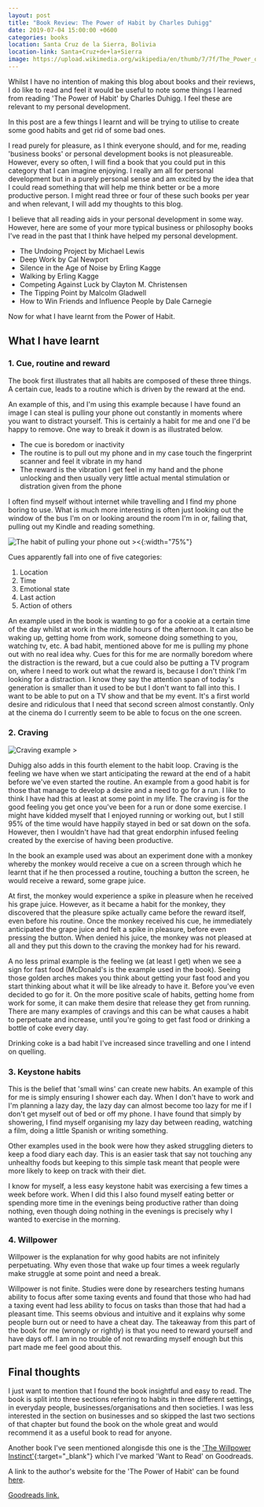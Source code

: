 ```yaml
---
layout: post
title: "Book Review: The Power of Habit by Charles Duhigg"
date: 2019-07-04 15:00:00 +0600
categories: books
location: Santa Cruz de la Sierra, Bolivia
location-link: Santa+Cruz+de+la+Sierra
image: https://upload.wikimedia.org/wikipedia/en/thumb/7/7f/The_Power_of_Habit.jpg/220px-The_Power_of_Habit.jpg
---
```


Whilst I have no intention of making this blog about books and their reviews, I do like to read and feel it would be useful to note some things I learned from reading 'The Power of Habit' by Charles Duhigg. I feel these are relevant to my personal development.

In this post are a few things I learnt and will be trying to utilise to create some good habits and get rid of some bad ones.

<!--description-->

I read purely for pleasure, as I think everyone should, and for me, reading 'business books' or personal development books is not pleasureable. However, every so often, I will find a book that you could put in this category that I can imagine enjoying. I really am all for personal development but in a purely personal sense and am excited by the idea that I could read something that will help me think better or be a more productive person. I might read three or four of these such books per year and when relevant, I will add my thoughts to this blog.

I believe that all reading aids in your personal development in some way. However, here are some of your more typical business or philosophy books I've read in the past that I think have helped my personal development.

- The Undoing Project by Michael Lewis
- Deep Work by Cal Newport
- Silence in the Age of Noise by Erling Kagge
- Walking by Erling Kagge
- Competing Against Luck by Clayton M. Christensen
- The Tipping Point by Malcolm Gladwell
- How to Win Friends and Influence People by Dale Carnegie

Now for what I have learnt from the Power of Habit.

## What I have learnt

### 1. Cue, routine and reward

The book first illustrates that all habits are composed of these three things. A certain cue, leads to a routine which is driven by the reward at the end.

An example of this, and I'm using this example because I have found an image I can steal is pulling your phone out constantly in moments where you want to distract yourself. This is certainly a habit for me and one I'd be happy to remove. One way to break it down is as illustrated below.

- The cue is boredom or inactivity
- The routine is to pull out my phone and in my case touch the fingerprint scanner and feel it vibrate in my hand
- The reward is the vibration I get feel in my hand and the phone unlocking and then usually very little actual mental stimulation or distration given from the phone

I often find myself without internet while travelling and I find my phone boring to use. What is much more interesting is often just looking out the window of the bus I'm on or looking around the room I'm in or, failing that, pulling out my Kindle and reading something.

![The habit of pulling your phone out ><](https://static1.squarespace.com/static/576b5ded414fb5f6a4bd5fd4/t/58e2f5e43e00be7ac4d08c7c/1491269099199/){:width="75%"}

Cues apparently fall into one of five categories:

1. Location
1. Time
1. Emotional state
1. Last action
1. Action of others

An example used in the book is wanting to go for a cookie at a certain time of the day whilst at work in the middle hours of the afternoon. It can also be waking up, getting home from work, someone doing something to you, watching tv, etc. A bad habit, mentioned above for me is pulling my phone out with no real idea why. Cues for this for me are normally boredom where the distraction is the reward, but a cue could also be putting a TV program on, where I need to work out what the reward is, because I don't think I'm looking for a distraction. I know they say the attention span of today's generation is smaller than it used to be but I don't want to fall into this. I want to be able to put on a TV show and that be my event. It's a first world desire and ridiculous that I need that second screen almost constantly. Only at the cinema do I currently seem to be able to focus on the one screen.

### 2. Craving

![Craving example >](http://theyouproject.co.nz/wp-content/uploads/2016/05/Cue-Routine-Reward-Running_thumb.jpg)

Duhigg also adds in this fourth element to the habit loop. Craving is the feeling we have when we start anticipating the reward at the end of a habit before we've even started the routine. An example from a good habit is for those that manage to develop a desire and a need to go for a run. I like to think I have had this at least at some point in my life. The craving is for the good feeling you get once you've been for a run or done some exercise. I might have kidded myself that I enjoyed running or working out, but I still 95% of the time would have happily stayed in bed or sat down on the sofa. However, then I wouldn't have had that great endorphin infused feeling created by the exercise of having been productive.

In the book an example used was about an experiment done with a monkey whereby the monkey would receive a cue on a screen through which he learnt that if he then processed a routine, touching a button the screen, he would receive a reward, some grape juice.

At first, the monkey would experience a spike in pleasure when he received his grape juice. However, as it became a habit for the monkey, they discovered that the pleasure spike actually came before the reward itself, even before his routine. Once the monkey received his cue, he immediately anticipated the grape juice and felt a spike in pleasure, before even pressing the button. When denied his juice, the monkey was not pleased at all and they put this down to the craving the monkey had for his reward.

A no less primal example is the feeling we (at least I get) when we see a sign for fast food (McDonald's is the example used in the book). Seeing those golden arches makes you think about getting your fast food and you start thinking about what it will be like already to have it. Before you've even decided to go for it. On the more positive scale of habits, getting home from work for some, it can make them desire that release they get from running. There are many examples of cravings and this can be what causes a habit to perpetuate and increase, until you're going to get fast food or drinking a bottle of coke every day.

Drinking coke is a bad habit I've increased since travelling and one I intend on quelling.

### 3. Keystone habits

This is the belief that 'small wins' can create new habits. An example of this for me is simply ensuring I shower each day. When I don't have to work and I'm planning a lazy day, the lazy day can almost become too lazy for me if I don't get myself out of bed or off my phone. I have found that simply by showering, I find myself organising my lazy day between reading, watching a film, doing a little Spanish or writing something.

Other examples used in the book were how they asked struggling dieters to keep a food diary each day. This is an easier task that say not touching any unhealthy foods but keeping to this simple task meant that people were more likely to keep on track with their diet.

I know for myself, a less easy keystone habit was exercising a few times a week before work. When I did this I also found myself eating better or spending more time in the evenings being productive rather than doing nothing, even though doing nothing in the evenings is precisely why I wanted to exercise in the morning.

### 4. Willpower

Willpower is the explanation for why good habits are not infinitely perpetuating. Why even those that wake up four times a week regularly make struggle at some point and need a break.

Willpower is not finite. Studies were done by researchers testing humans ability to focus after some taxing events and found that those who had had a taxing event had less ability to focus on tasks than those that had had a pleasant time. This seems obvious and intuitive and it explains why some people burn out or need to have a cheat day. The takeaway from this part of the book for me (wrongly or rightly) is that you need to reward yourself and have days off. I am in no trouble of not rewarding myself enough but this part made me feel good about this.

## Final thoughts

I just want to mention that I found the book insightful and easy to read. The book is split into three sections referring to habits in three different settings, in everyday people, businesses/organisations and then societies. I was less interested in the section on businesses and so skipped the last two sections of that chapter but found the book on the whole great and would recommend it as a useful book to read for anyone.

Another book I've seen mentioned alongisde this one is the ['The Willpower Instinct'](https://www.goodreads.com/book/show/10865206-the-willpower-instinct){:target="\_blank"} which I've marked 'Want to Read' on Goodreads.

A link to the author's website for the 'The Power of Habit' can be found [here][1].

[Goodreads link.][2]

[1]: https://charlesduhigg.com/the-power-of-habit/
[2]: https://www.goodreads.com/book/show/12609433-the-power-of-habit
